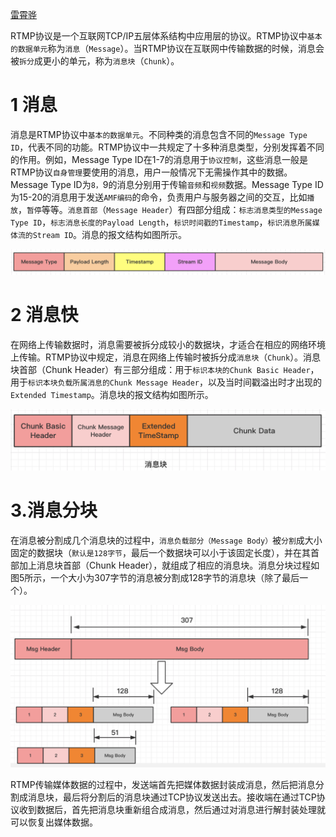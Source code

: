  [雷霄骅](https://blog.csdn.net/leixiaohua1020)


RTMP协议是一个互联网TCP/IP五层体系结构中应用层的协议。RTMP协议中`基本的数据单元`称为`消息`（`Message`）。当RTMP协议在互联网中传输数据的时候，消息会被`拆分`成更小的单元，称为`消息块`（`Chunk`）。

# 1 消息

消息是RTMP协议中`基本的数据单元`。不同种类的消息包含不同的`Message Type ID`，代表不同的功能。RTMP协议中一共规定了十多种消息类型，分别发挥着不同的作用。例如，Message Type ID在1-7的消息用于`协议控制`，这些消息一般是RTMP协议`自身管理`要使用的消息，用户一般情况下无需操作其中的数据。Message Type ID为`8，`9的消息分别用于传输`音频`和`视频`数据。Message Type ID为15-20的消息用于发送`AMF编码`的命令，负责用户与服务器之间的交互，比如`播放`，`暂停`等等。`消息首部`（`Message Header`）有四部分组成：`标志消息类型的Message Type ID`，`标志消息长度的Payload Length`，`标识时间戳的Timestamp`，`标识消息所属媒体流的Stream ID`。消息的报文结构如图所示。

![rmtp-01](images/rmtp-01.png)


# 2 消息快

在网络上传输数据时，消息需要被拆分成较小的数据块，才适合在相应的网络环境上传输。RTMP协议中规定，消息在网络上传输时被拆分成`消息块`（`Chunk`）。消息块首部（Chunk Header）有三部分组成：用于`标识本块的Chunk Basic Header`，用于`标识本块负载所属消息的Chunk Message Header`，以及当时间戳溢出时才出现的`Extended Timestamp`。消息块的报文结构如图所示。


![rtmp-02-chunk](images/rtmp-02-chunk.png)

# 3.消息分块


在消息被分割成几个消息块的过程中，`消息负载部分（Message Body）`被`分割`成大小固定的数据块（`默认是128字节`，最后一个数据块可以小于该固定长度），并在其首部加上消息块首部（Chunk Header），就组成了相应的消息块。消息分块过程如图5所示，一个大小为307字节的消息被分割成128字节的消息块（除了最后一个）。


![rtmp-03-chunkB](images/rtmp-03-chunkB.png)



RTMP传输媒体数据的过程中，发送端首先把媒体数据封装成消息，然后把消息分割成消息块，最后将分割后的消息块通过TCP协议发送出去。接收端在通过TCP协议收到数据后，首先把消息块重新组合成消息，然后通过对消息进行解封装处理就可以恢复出媒体数据。



